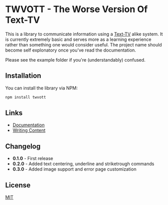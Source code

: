 # TWVOTT - The Worse Version Of Text-TV

This is a library to communicate information using a [Text-TV](https://www.svt.se/text-tv/100) alike system. It is currently extremely basic and serves more as a learning experience rather than something one would consider useful. The project name should become self explonatory once you've read the documentation.

Please see the example folder if you're (understandably) confused.

## Installation

You can install the library via NPM:

```bash
npm install twvott
```

## Links

- [Documentation](https://github.com/TheWilley/TWVOTT/blob/main/docs/docs.md)
- [Writing Content](https://github.com/TheWilley/TWVOTT/blob/main/docs/writing.md)

## Changelog

- **0.1.0** - First release
- **0.2.0** - Added text centering, underline and striketrough commands
- **0.3.0** - Added image support and error page customization

## License

[MIT](https://github.com/TheWilley/twvott/blob/main/LICENSE)
